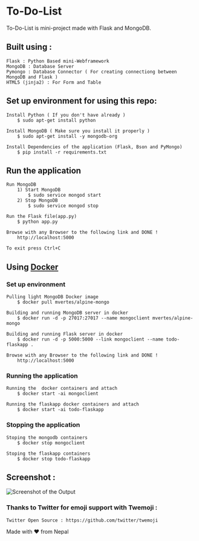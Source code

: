 # To-Do-List

To-Do-List is mini-project made with Flask and MongoDB.

## Built using :

	Flask : Python Based mini-Webframework
	MongoDB : Database Server
	Pymongo : Database Connector ( For creating connectiong between MongoDB and Flask )
	HTML5 (jinja2) : For Form and Table


## Set up environment for using this repo:

	Install Python ( If you don't have already )
		$ sudo apt-get install python
		
	Install MongoDB ( Make sure you install it properly )
		$ sudo apt-get install -y mongodb-org

	Install Dependencies of the application (Flask, Bson and PyMongo)
		$ pip install -r requirements.txt

## Run the application

	Run MongoDB
		1) Start MongoDB
			$ sudo service mongod start
		2) Stop MongoDB
			$ sudo service mongod stop
	
	Run the Flask file(app.py)
		$ python app.py

	Browse with any Browser to the following link and DONE !
		http://localhost:5000

	To exit press Ctrl+C

## Using [Docker](https://www.docker.com)

### Set up environment

	Pulling light MongoDB Docker image
		$ docker pull mvertes/alpine-mongo

	Building and running MongoDB server in docker
		$ docker run -d -p 27017:27017 --name mongoclient mvertes/alpine-mongo

	Building and running Flask server in docker
		$ docker run -d -p 5000:5000 --link mongoclient --name todo-flaskapp .

	Browse with any Browser to the following link and DONE !
		http://localhost:5000
	
###  Running the application
	
	Running the  docker containers and attach
		$ docker start -ai mongoclient

	Running the flaskapp docker containers and attach
		$ docker start -ai todo-flaskapp

###  Stopping the application

	Stoping the mongodb containers
		$ docker stop mongoclient

	Stoping the flaskapp containers
		$ docker stop todo-flaskapp


## Screenshot :

![Screenshot of the Output](https://github.com/CoolBoi567/To-Do-List---Flask-MongoDB-Example/blob/master/static/images/screenshot.png?raw=true "Screenshot of Output")


### Thanks to Twitter for emoji support with Twemoji :
	Twitter Open Source : https://github.com/twitter/twemoji

Made with ❤️ from Nepal
